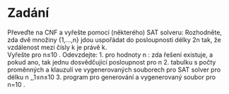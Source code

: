 # Zadání
Převeďte na CNF a vyřešte pomocí (některého) SAT solveru:  Rozhodněte, zda dvě množiny {1,...,n} jdou uspořádat do posloupnosti délky 2n tak, že vzdálenost mezi čísly k je právě k.  
Vyřešte pro n≤10  .  Odevzdejte:  1. pro hodnoty n  : zda řešení existuje, a pokud ano, tak jednu dosvědčující posloupnost pro n  2. tabulku s počty proměnných a klauzulí ve vygenerovaných souborech pro SAT solver pro délku n ,,1≤n≤10   3. program pro generování a vygenerovaný soubor pro n=10 .
